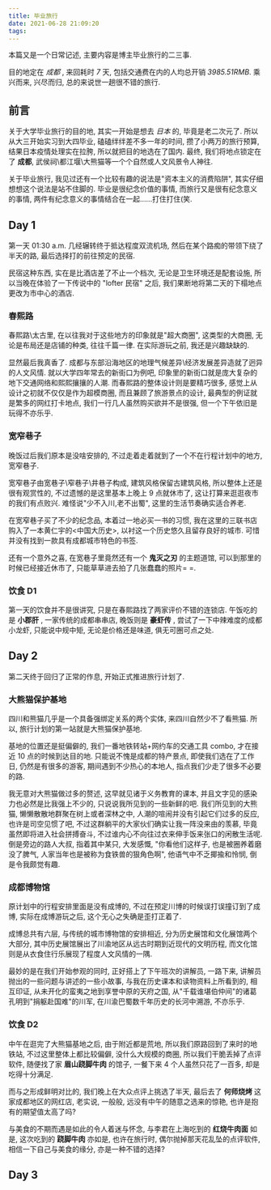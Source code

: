 ```yaml
---
title: 毕业旅行
date: 2021-06-28 21:09:20
tags:
---
```


本篇又是一个日常记述, 主要内容是博主毕业旅行的二三事.

目的地定在 _成都_ , 来回耗时 _7_ 天, 包括交通费在内的人均总开销 _3985.51RMB_. 乘兴而来, 兴尽而归, 总的来说世一趟很不错的旅行.

<!-- more -->

## 前言

关于大学毕业旅行的目的地, 其实一开始是想去 _日本_ 的, 毕竟是老二次元了. 所以从大三开始实习到大四毕业, 磕磕绊绊差不多一年的时间, 攒了小两万的旅行预算, 结果日本疫情处理实在拉胯, 所以就把目的地选在了国内. 最终, 我们将地点锁定在了 **成都**, 武侯祠\都江堰\大熊猫等一个个自然或人文风景令人神往.

关于毕业旅行, 我见过还有一个比较有趣的说法是"资本主义的消费陷阱", 其实仔细想想这个说法是站不住脚的. 毕业是很纪念价值的事情, 而旅行又是很有纪念意义的事情, 两件有纪念意义的事情结合在一起......打住打住(笑.

## Day 1

第一天 01:30 a.m. 几经辗转终于抵达程度双流机场, 然后在某个路痴的带领下绕了半天的路, 最后选择打的前往预定的民宿.

民宿这种东西, 实在是比酒店差了不止一个档次, 无论是卫生环境还是配套设施, 所以当晚在体验了一下传说中的 "lofter 民宿" 之后, 我们果断地将第二天的下榻地点更改为市中心的酒店.

### 春熙路

春熙路\太古里, 在以往我对于这些地方的印象就是"超大商圈", 这类型的大商圈, 无论是布局还是店铺的种类, 往往千篇一律. 在实际游玩之前, 我还是兴趣缺缺的.

显然最后我真香了. 成都与东部沿海地区的地理气候差异\经济发展差异造就了迥异的人文风情. 就以大学四年常去的新街口为例吧, 印象里的新街口就是庞大复杂的地下交通网络和熙熙攘攘的人潮. 而春熙路的整体设计则是要精巧很多, 感觉上从设计之初就不仅仅是作为超模商圈, 而且兼顾了旅游景点的设计, 最典型的例证就是繁多的网红打卡地点, 我们一行几人虽然购买欲并不是很强, 但一个下午依旧是玩得不亦乐乎.

### 宽窄巷子

晚饭过后我们原本是没啥安排的, 不过走着走着就到了一个不在行程计划中的地方, 宽窄巷子.

宽窄巷子由宽巷子\窄巷子\井巷子构成, 建筑风格保留古建筑风格, 所以整体上还是很有观赏性的, 不过遗憾的是这里基本上晚上 9 点就休市了, 这让打算来逛逛夜市的我们有点败兴. 难怪说"少不入川,老不出蜀", 这里的生活节奏确实适合养老.

在宽窄巷子买了不少的纪念品, 本着过一地必买一书的习惯, 我在这里的三联书店购入了一本黄仁宇的<中国大历史>, 以衬这一个历史悠久且留存良好的城市. 可惜并没有找到一款具有成都城市特色的书签.

还有一个意外之喜, 在宽巷子里竟然还有一个 **鬼灭之刃** 的主题道馆, 可以到那里的时候已经接近休市了, 只能草草进去拍了几张蠢蠢的照片= =.

### 饮食 D1

第一天的饮食并不是很讲究, 只是在春熙路找了两家评价不错的连锁店. 午饭吃的是 **小郡肝** , 一家传统的成都串串店, 晚饭则是 **豪虾传** , 尝试了一下中辣难度的成都小龙虾, 只能说中规中矩, 无论是价格还是味道, 俱无可圈可点之处.

## Day 2

第二天终于回归了正常的作息, 开始正式推进旅行计划了.

### 大熊猫保护基地

四川和熊猫几乎是一个具备强绑定关系的两个实体, 来四川自然少不了看熊猫. 所以, 旅行计划的第一站就是大熊猫保护基地.

基地的位置还是挺偏僻的, 我们一番地铁转站+网约车的交通工具 combo, 才在接近 10 点的时候到达目的地. 只能说不愧是成都的特产景点, 即使我们选在了工作日, 仍然是有很多的游客, 期间遇到不少热心的本地人, 指点我们少走了很多不必要的路.

我无意对大熊猫做过多的赘述, 这早就见诸于义务教育的课本, 并且文字见的感染力也必然是比我强上不少的, 只说说我所见到的一些新鲜的吧. 我们所见到的大熊猫, 懒懒散散地群聚在树上或者深林之中, 人潮的喧闹并没有引起它们过多的反应, 也许是司空见惯了吧, 不过这群躺平的大家伙们确实让我一阵没来由的羡慕, 毕竟虽然即将进入社会拼搏奋斗, 不过谁内心不向往过衣来伸手饭来张口的闲散生活呢. 倒是旁边的路人大叔, 指着其中某只, 大发感慨, "你看他们这样子, 也是被圈养着磨没了脾气, 人家当年也是被称为食铁兽的狠角色啊", 他语气中不乏揶揄和怜悯, 倒是令我颇觉有趣.

### 成都博物馆

原计划中的行程安排里面是没有成博的, 不过在预定川博的时候误打误撞订到了成博, 实际在成博游玩之后, 这个无心之失确是歪打正着了.

成博总共有六层, 与传统的城市博物馆的安排相近, 分为历史展馆和文化展馆两个大部分, 其中历史展馆展出了川渝地区从远古时期到近现代的文明历程, 而文化馆则是从衣食住行乐展现了程度人文风情的一隅.

最妙的是在我们开始参观的同时, 正好搭上了下午班次的讲解员, 一路下来, 讲解员抛出的一些问题与讲述的一些小故事, 与我在历史课本和读物资料上所看到的, 相互印证, 从未开化的蛮夷之地到享誉中原的天府之国, 从"千载谁堪伯仲间"的诸葛孔明到"捐躯赴国难"的川军, 在川渝巴蜀数千年历史的长河中溯游, 不亦乐乎.

### 饮食 D2

中午在逛完了大熊猫基地之后, 由于附近都是荒地, 所以我们原路回到了来时的地铁站, 不过这里整体上都比较偏僻, 没什么大规模的商圈, 所以我们干脆丢掉了点评软件, 随便找了家 **眉山跷脚牛肉** 的馆子, 一餐下来 4 个人虽然只花了一百多, 却是吃得十分满足.

而与之形成鲜明对比的, 我们晚上在大众点评上挑选了半天, 最后去了 **何师烧烤** 这家成都地区的网红店, 老实说, 一般般, 远没有中午的随意之选来的惊艳, 也许是抱有的期望值太高了吗?

与美食的不期而遇是如此的令人着迷与怀念, 与李君在上海吃到的 **红烧牛肉面** 如是, 这次吃到的 **跷脚牛肉** 亦如是, 也许在旅行时, 偶尔抛掉那天花乱坠的点评软件, 相信一下自己与美食的缘分, 亦是一种不错的选择?

## Day 3

